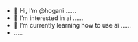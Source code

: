 - 👋 Hi, I’m @hogani ......
- 👀 I’m interested in ai ......
- 🌱 I’m currently learning how to use ai ......
- .....
  

<!---
hogani/hogani is a ✨ special ✨ repository because its `README.md` (this file) appears on your GitHub profile.
You can click the Preview link to take a look at your changes.
--->
